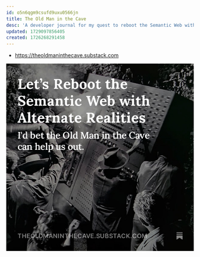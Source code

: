 ```yaml
---
id: o5n6qgm9csufd9uxu0566jn
title: The Old Man in the Cave
desc: 'A developer journal for my quest to reboot the Semantic Web with computer-assisted roleplaying.'
updated: 1729097856405
created: 1726268291458
---
```


- https://theoldmaninthecave.substack.com

![](/assets/images/2024-09-29-13-36-54.png)
  